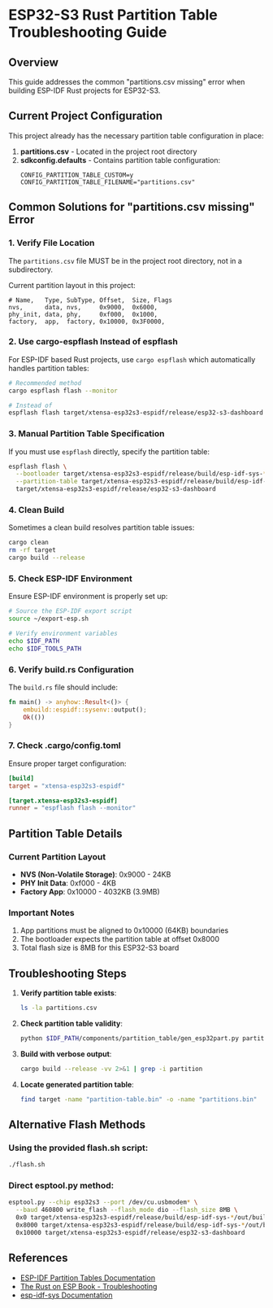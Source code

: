 # ESP32-S3 Rust Partition Table Troubleshooting Guide

## Overview
This guide addresses the common "partitions.csv missing" error when building ESP-IDF Rust projects for ESP32-S3.

## Current Project Configuration

This project already has the necessary partition table configuration in place:

1. **partitions.csv** - Located in the project root directory
2. **sdkconfig.defaults** - Contains partition table configuration:
   ```
   CONFIG_PARTITION_TABLE_CUSTOM=y
   CONFIG_PARTITION_TABLE_FILENAME="partitions.csv"
   ```

## Common Solutions for "partitions.csv missing" Error

### 1. Verify File Location
The `partitions.csv` file MUST be in the project root directory, not in a subdirectory.

Current partition layout in this project:
```csv
# Name,   Type, SubType, Offset,  Size, Flags
nvs,      data, nvs,     0x9000,  0x6000,
phy_init, data, phy,     0xf000,  0x1000,
factory,  app,  factory, 0x10000, 0x3F0000,
```

### 2. Use cargo-espflash Instead of espflash
For ESP-IDF based Rust projects, use `cargo espflash` which automatically handles partition tables:

```bash
# Recommended method
cargo espflash flash --monitor

# Instead of
espflash flash target/xtensa-esp32s3-espidf/release/esp32-s3-dashboard
```

### 3. Manual Partition Table Specification
If you must use `espflash` directly, specify the partition table:

```bash
espflash flash \
  --bootloader target/xtensa-esp32s3-espidf/release/build/esp-idf-sys-*/out/build/bootloader/bootloader.bin \
  --partition-table target/xtensa-esp32s3-espidf/release/build/esp-idf-sys-*/out/build/partition_table/partition-table.bin \
  target/xtensa-esp32s3-espidf/release/esp32-s3-dashboard
```

### 4. Clean Build
Sometimes a clean build resolves partition table issues:

```bash
cargo clean
rm -rf target
cargo build --release
```

### 5. Check ESP-IDF Environment
Ensure ESP-IDF environment is properly set up:

```bash
# Source the ESP-IDF export script
source ~/export-esp.sh

# Verify environment variables
echo $IDF_PATH
echo $IDF_TOOLS_PATH
```

### 6. Verify build.rs Configuration
The `build.rs` file should include:

```rust
fn main() -> anyhow::Result<()> {
    embuild::espidf::sysenv::output();
    Ok(())
}
```

### 7. Check .cargo/config.toml
Ensure proper target configuration:

```toml
[build]
target = "xtensa-esp32s3-espidf"

[target.xtensa-esp32s3-espidf]
runner = "espflash flash --monitor"
```

## Partition Table Details

### Current Partition Layout
- **NVS (Non-Volatile Storage)**: 0x9000 - 24KB
- **PHY Init Data**: 0xf000 - 4KB  
- **Factory App**: 0x10000 - 4032KB (3.9MB)

### Important Notes
1. App partitions must be aligned to 0x10000 (64KB) boundaries
2. The bootloader expects the partition table at offset 0x8000
3. Total flash size is 8MB for this ESP32-S3 board

## Troubleshooting Steps

1. **Verify partition table exists**:
   ```bash
   ls -la partitions.csv
   ```

2. **Check partition table validity**:
   ```bash
   python $IDF_PATH/components/partition_table/gen_esp32part.py partitions.csv
   ```

3. **Build with verbose output**:
   ```bash
   cargo build --release -vv 2>&1 | grep -i partition
   ```

4. **Locate generated partition table**:
   ```bash
   find target -name "partition-table.bin" -o -name "partitions.bin"
   ```

## Alternative Flash Methods

### Using the provided flash.sh script:
```bash
./flash.sh
```

### Direct esptool.py method:
```bash
esptool.py --chip esp32s3 --port /dev/cu.usbmodem* \
  --baud 460800 write_flash --flash_mode dio --flash_size 8MB \
  0x0 target/xtensa-esp32s3-espidf/release/build/esp-idf-sys-*/out/build/bootloader/bootloader.bin \
  0x8000 target/xtensa-esp32s3-espidf/release/build/esp-idf-sys-*/out/build/partition_table/partition-table.bin \
  0x10000 target/xtensa-esp32s3-espidf/release/esp32-s3-dashboard
```

## References
- [ESP-IDF Partition Tables Documentation](https://docs.espressif.com/projects/esp-idf/en/stable/esp32/api-guides/partition-tables.html)
- [The Rust on ESP Book - Troubleshooting](https://docs.esp-rs.org/book/troubleshooting/std.html)
- [esp-idf-sys Documentation](https://docs.esp-rs.org/esp-idf-sys/)